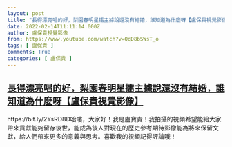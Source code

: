 ```yaml
---
layout: post
title: "長得漂亮唱的好，梨園春明星擂主據說還沒有結婚，誰知道為什麼呀【盧保貴視覺影像】"
date: 2022-02-14T11:11:14.000Z
author: 盧保貴視覺影像
from: https://www.youtube.com/watch?v=QqD8bSWsT_o
tags: [ 盧保貴 ]
comments: True
categories: [ 盧保貴 ]
---
```

<!--1644837074000-->
[長得漂亮唱的好，梨園春明星擂主據說還沒有結婚，誰知道為什麼呀【盧保貴視覺影像】](https://www.youtube.com/watch?v=QqD8bSWsT_o)
------

<div>
https://bit.ly/2YsRD8D哈嘍，大家好！我是盧寶貴！我拍攝的視頻希望能給大家帶來貢獻能夠留存後世，能成為後人對現在的歷史參考期待影像能為將來保留文獻，給人們帶來更多的意義與思考。喜歡我的視頻記得評論哦！
</div>

